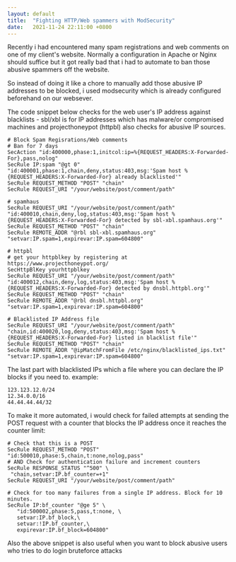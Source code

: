 ```yaml
---
layout: default
title:  "Fighting HTTP/Web spammers with ModSecurity"
date:   2021-11-24 22:11:00 +0800
---
```


Recently i had encountered many spam registrations and web comments on one of my client's website. Normally a configuration in Apache or Nginx should suffice but it got really bad that i had to automate to ban those abusive spammers off the website.

So instead of doing it like a chore to manually add those abusive IP addresses to be blocked, i used modsecurity which is already configured beforehand on our websever.

The code snippet below checks for the web user's IP address against blacklists - sbl/xbl is for IP addresses which has malware/or compromised machines and projecthoneypot (httpbl) also checks for abusive IP sources.

```
# Block Spam Regisrations/Web comments
# Ban for 7 days
SecAction "id:400000,phase:1,initcol:ip=%{REQUEST_HEADERS:X-Forwarded-For},pass,nolog"
SecRule IP:spam "@gt 0" "id:400001,phase:1,chain,deny,status:403,msg:'Spam host %{REQUEST_HEADERS:X-Forwarded-For} already blacklisted'"
SecRule REQUEST_METHOD "POST" "chain"
SecRule REQUEST_URI "/your/website/post/comment/path"

# spamhaus
SecRule REQUEST_URI "/your/website/post/comment/path" "id:400010,chain,deny,log,status:403,msg:'Spam host %{REQUEST_HEADERS:X-Forwarded-For} detected by sbl-xbl.spamhaus.org'"
SecRule REQUEST_METHOD "POST" "chain"
SecRule REMOTE_ADDR "@rbl sbl-xbl.spamhaus.org" "setvar:IP.spam=1,expirevar:IP.spam=604800"

# httpbl
# get your httpblkey by registering at https://www.projecthoneypot.org/
SecHttpBlKey yourhttpblkey
SecRule REQUEST_URI "/your/website/post/comment/path" "id:400012,chain,deny,log,status:403,msg:'Spam host %{REQUEST_HEADERS:X-Forwarded-For} detected by dnsbl.httpbl.org'"
SecRule REQUEST_METHOD "POST" "chain"
SecRule REMOTE_ADDR "@rbl dnsbl.httpbl.org" "setvar:IP.spam=1,expirevar:IP.spam=604800"

# Blacklisted IP Address file
SecRule REQUEST_URI "/your/website/post/comment/path" "chain,id:400020,log,deny,status:403,msg:'Spam host %{REQUEST_HEADERS:X-Forwarded-For} listed in blacklist file'"
SecRule REQUEST_METHOD "POST" "chain"
SecRule REMOTE_ADDR "@ipMatchFromFile /etc/nginx/blacklisted_ips.txt" "setvar:IP.spam=1,expirevar:IP.spam=604800"
```

The last part with blacklisted IPs which a file where you can declare the IP blocks if you need to. example:

```
123.123.12.0/24
12.34.0.0/16
44.44.44.44/32
```

To make it more automated, i would check for failed attempts at sending the POST request with a counter that blocks the IP address once it reaches the counter limit:

```
# Check that this is a POST
SecRule REQUEST_METHOD "POST" "id:500010,phase:5,chain,t:none,nolog,pass"
# AND Check for authentication failure and increment counters
SecRule RESPONSE_STATUS "^500" \
 "chain,setvar:IP.bf_counter=+1"
SecRule REQUEST_URI "/your/website/post/comment/path"

# Check for too many failures from a single IP address. Block for 10 minutes.
SecRule IP:bf_counter "@ge 5" \
   "id:500002,phase:5,pass,t:none, \
   setvar:IP.bf_block,\
   setvar:!IP.bf_counter,\
   expirevar:IP.bf_block=604800"

```

Also the above snippet is also useful when you want to block abusive users who tries to do login bruteforce attacks
